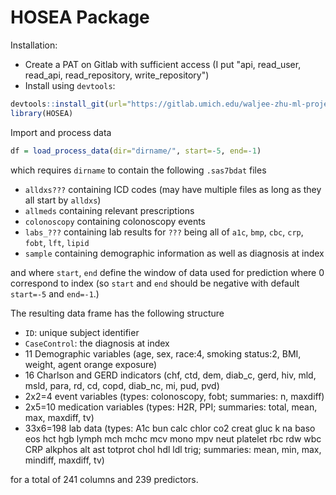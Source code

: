 # HOSEA Package

Installation:

- Create a PAT on Gitlab with sufficient access (I put "api, read_user, read_api, read_repository, write_repository")
- Install using `devtools`:

```r
devtools::install_git(url="https://gitlab.umich.edu/waljee-zhu-ml-projects/hosea-package.git")
library(HOSEA)
```

Import and process data 

```r
df = load_process_data(dir="dirname/", start=-5, end=-1)
```

which requires `dirname` to contain the following `.sas7bdat` files

- `alldxs???` containing ICD codes (may have multiple files as long as they all start by `alldxs`)
- `allmeds` containing relevant prescriptions
- `colonoscopy` containing  colonoscopy events
- `labs_???` containing lab results for `???` being all of `a1c`, `bmp`, `cbc`, `crp`, `fobt`, `lft`, `lipid`
- `sample` containing demographic information as well as diagnosis at index

and where `start`, `end` define the window of data used for prediction where 0 correspond to index (so `start` and `end` should be negative with default `start=-5` and `end=-1`.)

The resulting data frame has the following structure

- `ID`: unique subject identifier
- `CaseControl`: the diagnosis at index
- 11 Demographic variables (age, sex, race:4, smoking status:2, BMI, weight, agent orange exposure)
- 16 Charlson and GERD indicators (chf, ctd, dem, diab_c, gerd, hiv, mld, msld, para, rd, cd, copd, diab_nc, mi, pud, pvd)
- 2x2=4 event variables (types: colonoscopy, fobt; summaries: n, maxdiff)
- 2x5=10 medication variables (types: H2R, PPI; summaries: total, mean, max, maxdiff, tv)
- 33x6=198 lab data (types: A1c bun calc chlor co2 creat gluc k na baso eos hct hgb lymph mch mchc mcv mono mpv neut platelet rbc rdw wbc CRP alkphos alt ast totprot chol hdl ldl trig; summaries: mean, min, max, mindiff, maxdiff, tv)

for a total of 241 columns and 239 predictors.